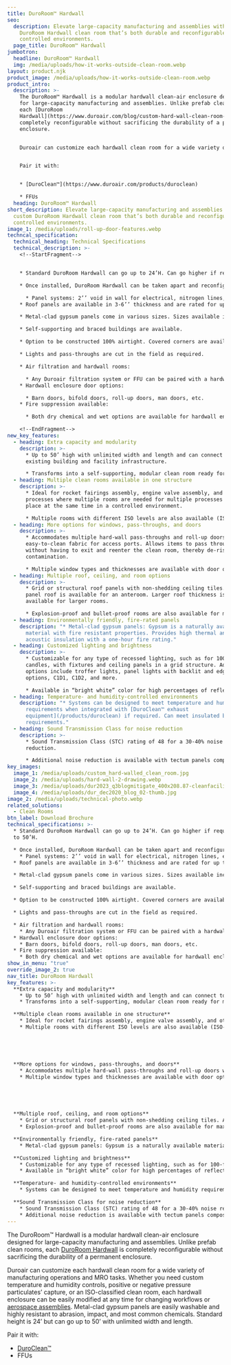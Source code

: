 ```yaml
---
title: DuroRoom™ Hardwall
seo:
  description: Elevate large-capacity manufacturing and assemblies with a custom
    DuroRoom Hardwall clean room that’s both durable and reconfigurable for
    controlled environments.
  page_title: DuroRoom™ Hardwall
jumbotron:
  headline: DuroRoom™ Hardwall
  img: /media/uploads/how-it-works-outside-clean-room.webp
layout: product.njk
product_image: /media/uploads/how-it-works-outside-clean-room.webp
product_intro:
  description: >-
    The DuroRoom™ Hardwall is a modular hardwall clean-air enclosure designed
    for large-capacity manufacturing and assemblies. Unlike prefab clean rooms,
    each [DuroRoom
    Hardwall](https://www.duroair.com/blog/custom-hard-wall-clean-room-solutions) is
    completely reconfigurable without sacrificing the durability of a permanent
    enclosure.


    Duroair can customize each hardwall clean room for a wide variety of manufacturing operations and MRO tasks. Whether you need custom temperature and humidity controls, positive or negative pressure particulates’ capture, or an ISO-classified clean room, each hardwall enclosure can be easily modified at any time for changing workflows or [aerospace assemblies](https://www.duroair.com/industries/aerospace-aviation). Metal-clad gypsum panels are easily washable and highly resistant to abrasion, impact, and most common chemicals. Standard height is 24’ but can go up to 50’ with unlimited width and length.


    Pair it with:


    * [DuroClean™](https://www.duroair.com/products/duroclean)

    * FFUs
  heading: DuroRoom™ Hardwall
short_description: Elevate large-capacity manufacturing and assemblies with a
  custom DuroRoom Hardwall clean room that’s both durable and reconfigurable for
  controlled environments.
image_1: /media/uploads/roll-up-door-features.webp
techncal_specification:
  technical_heading: Technical Specifications
  technical_description: >-
    <!--StartFragment-->


    * Standard DuroRoom Hardwall can go up to 24’H. Can go higher if required, up to 50’H.

    * Once installed, DuroRoom Hardwall can be taken apart and reconfigured as needed.

      * Panel systems: 2’’ void in wall for electrical, nitrogen lines, etc., is standard. Larger cavities are also available; can go up in increments of 3’’ (3’’, 6’’, 9”, etc.).
    * Roof panels are available in 3-6’’ thickness and are rated for up to 3 hours of fire resistance.

    * Metal-clad gypsum panels come in various sizes. Sizes available include 8’, 9’, 10’, 12’, 14’.

    * Self-supporting and braced buildings are available.

    * Option to be constructed 100% airtight. Covered corners are available if required for ISO-5 clean room requirements.

    * Lights and pass-throughs are cut in the field as required.

    * Air filtration and hardwall rooms:

      * Any Duroair filtration system or FFU can be paired with a hardwall enclosure.
    * Hardwall enclosure door options:

      * Barn doors, bifold doors, roll-up doors, man doors, etc.
    * Fire suppression available:

      * Both dry chemical and wet options are available for hardwall enclosures.

    <!--EndFragment-->
new_key_features:
  - heading: Extra capacity and modularity
    description: >-
      * Up to 50’ high with unlimited width and length and can connect to an
      existing building and facility infrastructure.

      * Transforms into a self-supporting, modular clean room ready for mechanical assembly, 3D printing, electrical winding, or aerospace assembly and layup. Ideal for empty warehouses/facilities.
  - heading: Multiple clean rooms available in one structure
    description: >-
      * Ideal for rocket fairings assembly, engine valve assembly, and other
      processes where multiple rooms are needed for multiple processes to take
      place at the same time in a controlled environment.

      * Multiple rooms with different ISO levels are also available (ISO-classified clean rooms and hardwall clean rooms with different ISO classifications).
  - heading: More options for windows, pass-throughs, and doors
    description: >-
      * Accommodates multiple hard-wall pass-throughs and roll-up doors with
      easy-to-clean fabric for access ports. Allows items to pass through
      without having to exit and reenter the clean room, thereby de-risking
      contamination.

      * Multiple window types and thicknesses are available with door options that include airlock entries, man doors, rollup doors, and open face.
  - heading: Multiple roof, ceiling, and room options
    description: >-
      * Grid or structural roof panels with non-shedding ceiling tiles. A 3’’
      panel roof is available for an anteroom. Larger roof thickness is
      available for larger rooms. 

      * Explosion-proof and bullet-proof rooms are also available for maximum abrasiveness blasting.
  - heading: Environmentally friendly, fire-rated panels
    description: "* Metal-clad gypsum panels: Gypsum is a naturally available
      material with fire resistant properties. Provides high thermal and
      acoustic insulation with a one-hour fire rating."
  - heading: Customized lighting and brightness
    description: >-
      * Customizable for any type of recessed lighting, such as for 100-foot
      candles, with fixtures and ceiling panels in a grid structure. Additional
      options include troffer lights, panel lights with backlit and edge-lit
      options, C1D1, C1D2, and more.

      * Available in “bright white” color for high percentages of reflectivity. Additional colors are also available.
  - heading: Temperature- and humidity-controlled environments
    description: "* Systems can be designed to meet temperature and humidity
      requirements when integrated with [DuroClean™ exhaust
      equipment](/products/duroclean) if required. Can meet insulated booth
      requirements."
  - heading: Sound Transmission Class for noise reduction
    description: >-
      * Sound Transmission Class (STC) rating of 48 for a 30-40% noise
      reduction.

      * Additional noise reduction is available with tectum panels composed of aspen wood fibers and a hydraulic cement binder.
key_images:
  image_1: /media/uploads/custom_hard-walled_clean_room.jpg
  image_2: /media/uploads/hard-wall-2-drawing.webp
  image_3: /media/uploads/dur2023_q3blogmitigate_400x208.87-cleanfacility.png
  image_4: /media/uploads/dur_dec2020_blog_02-thumb.jpg
image_2: /media/uploads/technical-photo.webp
related_solutions:
  - Clean Rooms
btn_label: Download Brochure
technical_specifications: >-
  * Standard DuroRoom Hardwall can go up to 24’H. Can go higher if required, up
  to 50’H. 

  * Once installed, DuroRoom Hardwall can be taken apart and reconfigured as needed.
    * Panel systems: 2’’ void in wall for electrical, nitrogen lines, etc., is standard. Larger cavities are also available; can go up in increments of 3’’ (3’’, 6’’, 9”, etc.).
  * Roof panels are available in 3-6’’ thickness and are rated for up to 3 hours of fire resistance.

  * Metal-clad gypsum panels come in various sizes. Sizes available include 8’, 9’, 10’, 12’, 14’. 

  * Self-supporting and braced buildings are available.

  * Option to be constructed 100% airtight. Covered corners are available if required for ISO-5 clean room requirements.

  * Lights and pass-throughs are cut in the field as required.

  * Air filtration and hardwall rooms:
    * Any Duroair filtration system or FFU can be paired with a hardwall enclosure.
  * Hardwall enclosure door options:
    * Barn doors, bifold doors, roll-up doors, man doors, etc.
  * Fire suppression available:
    * Both dry chemical and wet options are available for hardwall enclosures.
show_in_menu: "true"
override_image_2: true
nav_title: DuroRoom Hardwall
key_features: >-
  **Extra capacity and modularity**
    * Up to 50’ high with unlimited width and length and can connect to an existing building and facility infrastructure.
    * Transforms into a self-supporting, modular clean room ready for mechanical assembly, 3D printing, electrical winding, or aerospace assembly and layup. Ideal for empty warehouses/facilities.

  **Multiple clean rooms available in one structure**
    * Ideal for rocket fairings assembly, engine valve assembly, and other processes where multiple rooms are needed for multiple processes to take place at the same time in a controlled environment.
    * Multiple rooms with different ISO levels are also available (ISO-classified clean rooms and hardwall clean rooms with different ISO classifications).




    
  **More options for windows, pass-throughs, and doors**
    * Accommodates multiple hard-wall pass-throughs and roll-up doors with easy-to-clean fabric for access ports. Allows items to pass through without having to exit and reenter the clean room, thereby de-risking contamination.
    * Multiple window types and thicknesses are available with door options that include airlock entries, man doors, rollup doors, and open face.




    
  **Multiple roof, ceiling, and room options**
    * Grid or structural roof panels with non-shedding ceiling tiles. A 3’’ panel roof is available for an anteroom. Larger roof thickness is available for larger rooms. 
    * Explosion-proof and bullet-proof rooms are also available for maximum abrasiveness blasting.

  **Environmentally friendly, fire-rated panels**
    * Metal-clad gypsum panels: Gypsum is a naturally available material with fire resistant properties. Provides high thermal and acoustic insulation with a one-hour fire rating.

  **Customized lighting and brightness**
    * Customizable for any type of recessed lighting, such as for 100-foot candles, with fixtures and ceiling panels in a grid structure. Additional options include troffer lights, panel lights with backlit and edge-lit options, C1D1, C1D2, and more.
    * Available in “bright white” color for high percentages of reflectivity. Additional colors are also available.

  **Temperature- and humidity-controlled environments**
    * Systems can be designed to meet temperature and humidity requirements when integrated with [DuroClean™ exhaust equipment](/products/duroclean) if required. Can meet insulated booth requirements.

  **Sound Transmission Class for noise reduction**
    * Sound Transmission Class (STC) rating of 48 for a 30-40% noise reduction.
    * Additional noise reduction is available with tectum panels composed of aspen wood fibers and a hydraulic cement binder.
---
```

The DuroRoom™ Hardwall is a modular hardwall clean-air enclosure designed for large-capacity manufacturing and assemblies. Unlike prefab clean rooms, each [DuroRoom Hardwall](/blog/custom-hard-wall-clean-room-solutions) is completely reconfigurable without sacrificing the durability of a permanent enclosure. 

Duroair can customize each hardwall clean room for a wide variety of manufacturing operations and MRO tasks. Whether you need custom temperature and humidity controls, positive or negative pressure particulates’ capture, or an ISO-classified clean room, each hardwall enclosure can be easily modified at any time for changing workflows or [aerospace assemblies](/industries/aerospace-aviation). Metal-clad gypsum panels are easily washable and highly resistant to abrasion, impact, and most common chemicals. Standard height is 24’ but can go up to 50’ with unlimited width and length.

Pair it with:

* [DuroClean™](/products/duroclean)
* FFUs